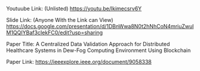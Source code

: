 Youtuube Link: (Unlisted)
https://youtu.be/lkimecsrv6Y

Slide Link: (Anyone With the Link can View)
https://docs.google.com/presentation/d/1DBnWwa8N0t2hNhCoN4mriuZwulM1QQIYBaf3cIekFC0/edit?usp=sharing

Paper Title:
A Centralized Data Validation Approach for Distributed Healthcare Systems in Dew-Fog Computing Environment Using Blockchain

Paper Link:
https://ieeexplore.ieee.org/document/9058338

